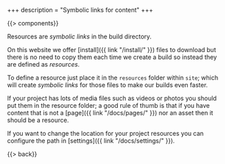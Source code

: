 +++
description = "Symbolic links for content"
+++

{{> components}}

Resources are *symbolic links* in the build directory.

On this website we offer [install]({{ link "/install/" }}) files to download  but there is no need to copy them each time we create a build so instead they are defined as *resources*.

To define a resource just place it in the `resources` folder within `site`; which will create *symbolic links* for those files to make our builds even faster.

If your project has lots of media files such as videos or photos you should put them in the resource folder; a good rule of thumb is that if you have content that is not a [page]({{ link "/docs/pages/" }}) nor an asset then it should be a resource.

If you want to change the location for your project resources you can configure the path in [settings]({{ link "/docs/settings/" }}).

{{> back}}
